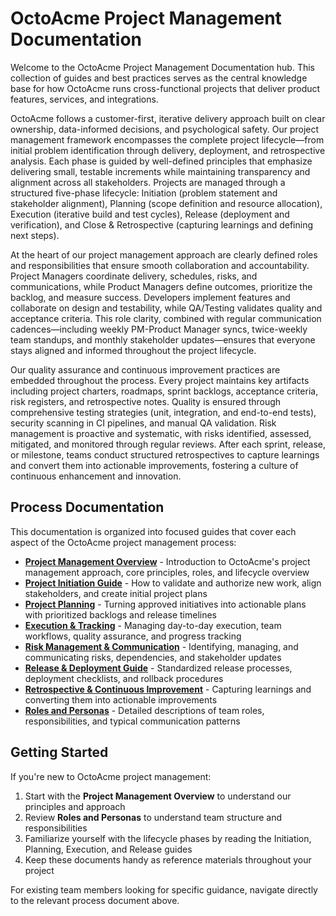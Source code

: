 # OctoAcme Project Management Documentation

Welcome to the OctoAcme Project Management Documentation hub. This collection of guides and best practices serves as the central knowledge base for how OctoAcme runs cross-functional projects that deliver product features, services, and integrations.

OctoAcme follows a customer-first, iterative delivery approach built on clear ownership, data-informed decisions, and psychological safety. Our project management framework encompasses the complete project lifecycle—from initial problem identification through delivery, deployment, and retrospective analysis. Each phase is guided by well-defined principles that emphasize delivering small, testable increments while maintaining transparency and alignment across all stakeholders. Projects are managed through a structured five-phase lifecycle: Initiation (problem statement and stakeholder alignment), Planning (scope definition and resource allocation), Execution (iterative build and test cycles), Release (deployment and verification), and Close & Retrospective (capturing learnings and defining next steps).

At the heart of our project management approach are clearly defined roles and responsibilities that ensure smooth collaboration and accountability. Project Managers coordinate delivery, schedules, risks, and communications, while Product Managers define outcomes, prioritize the backlog, and measure success. Developers implement features and collaborate on design and testability, while QA/Testing validates quality and acceptance criteria. This role clarity, combined with regular communication cadences—including weekly PM-Product Manager syncs, twice-weekly team standups, and monthly stakeholder updates—ensures that everyone stays aligned and informed throughout the project lifecycle.

Our quality assurance and continuous improvement practices are embedded throughout the process. Every project maintains key artifacts including project charters, roadmaps, sprint backlogs, acceptance criteria, risk registers, and retrospective notes. Quality is ensured through comprehensive testing strategies (unit, integration, and end-to-end tests), security scanning in CI pipelines, and manual QA validation. Risk management is proactive and systematic, with risks identified, assessed, mitigated, and monitored through regular reviews. After each sprint, release, or milestone, teams conduct structured retrospectives to capture learnings and convert them into actionable improvements, fostering a culture of continuous enhancement and innovation.

## Process Documentation

This documentation is organized into focused guides that cover each aspect of the OctoAcme project management process:

- **[Project Management Overview](octoacme-project-management-overview.md)** - Introduction to OctoAcme's project management approach, core principles, roles, and lifecycle overview
- **[Project Initiation Guide](octoacme-project-initiation.md)** - How to validate and authorize new work, align stakeholders, and create initial project plans
- **[Project Planning](octoacme-project-planning.md)** - Turning approved initiatives into actionable plans with prioritized backlogs and release timelines
- **[Execution & Tracking](octoacme-execution-and-tracking.md)** - Managing day-to-day execution, team workflows, quality assurance, and progress tracking
- **[Risk Management & Communication](octoacme-risks-and-communication.md)** - Identifying, managing, and communicating risks, dependencies, and stakeholder updates
- **[Release & Deployment Guide](octoacme-release-and-deployment.md)** - Standardized release processes, deployment checklists, and rollback procedures
- **[Retrospective & Continuous Improvement](octoacme-retrospective-and-continuous-improvement.md)** - Capturing learnings and converting them into actionable improvements
- **[Roles and Personas](octoacme-roles-and-personas.md)** - Detailed descriptions of team roles, responsibilities, and typical communication patterns

## Getting Started

If you're new to OctoAcme project management:

1. Start with the **Project Management Overview** to understand our principles and approach
2. Review **Roles and Personas** to understand team structure and responsibilities
3. Familiarize yourself with the lifecycle phases by reading the Initiation, Planning, Execution, and Release guides
4. Keep these documents handy as reference materials throughout your project

For existing team members looking for specific guidance, navigate directly to the relevant process document above.
